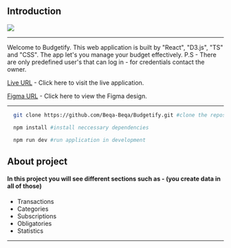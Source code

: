 ## Introduction
![](https://github.com/Beqa-Beqa/Budgetify/master/Budgetify-banner.png)
<hr/>
<p>
  Welcome to Budgetify. This web application is built by "React", "D3.js", "TS" and "CSS".
  The app let's you manage your budget effectively.
  P.S - There are only predefined user's that can log in - for credentials contact the owner.
  <br/>
  
  [Live URL](https://beqa-beqa.github.io/Budgetify/) - Click here to visit the live application.  
  
  [Figma URL](https://www.figma.com/file/EXv9NCHklgfbbhB4FfgaS0/Budgetify?type=design&node-id=0-1&mode=design&t=DHddvYWN1hGtgjys-0) - Click here to view the Figma design.
</p>
<hr/>

```bash
  git clone https://github.com/Beqa-Beqa/Budgetify.git #clone the repository

  npm install #install neccessary dependencies

  npm run dev #run application in development
```

## About project
<h4>In this project you will see different sections such as - (you create data in all of those)</h4>
<ul>
  <li>Transactions</li>
  <li>Categories</li>
  <li>Subscriptions</li>
  <li>Obligatories</li>
  <li>Statistics</li>
</ul>
<hr/>